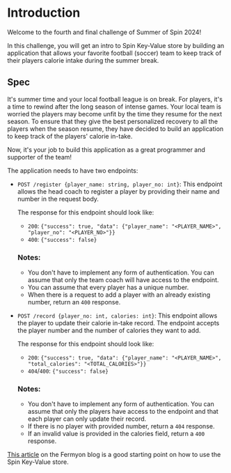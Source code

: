 # Introduction

Welcome to the fourth and final challenge of Summer of Spin 2024!

In this challenge, you will get an intro to Spin Key-Value store by building an application that allows your favorite football (soccer) team to keep track of their players calorie intake during the summer break.

## Spec

It's summer time and your local football league is on break. For players, it's a time to rewind after the long season of intense games. Your local team is worried the players may become unfit by the time they resume for the next season. To ensure that they give the best personalized recovery to all the players when the season resume, they have decided to build an application to keep track of the players' calorie in-take.

Now, it's your job to build this application as a great programmer and supporter of the team!

The application needs to have two endpoints:

- `POST /register {player_name: string, player_no: int}`: This endpoint allows the head coach to register a player by providing their name and number in the request body.

  The response for this endpoint should look like:

  - `200`: `{"success": true, "data": {"player_name": "<PLAYER_NAME>", "player_no": "<PLAYER_NO>"}}`
  - `400`: `{"success": false}`

  ### Notes:

  - You don't have to implement any form of authentication. You can assume that only the team coach will have access to the endpoint.
  - You can assume that every player has a unique number.
  - When there is a request to add a player with an already existing number, return an `400` response.

- `POST /record {player_no: int, calories: int}`: This endpoint allows the player to update their calorie in-take record. The endpoint accepts the player number and the number of calories they want to add.

  The response for this endpoint should look like:

  - `200`: `{"success": true, "data": {"player_name": "<PLAYER_NAME>", "total_calories": "<TOTAL_CALORIES>"}}`
  - `404`/`400`: `{"success": false}`

  ### Notes:

  - You don't have to implement any form of authentication. You can assume that only the players have access to the endpoint and that each player can only update their record.
  - If there is no player with provided number, return a `404` response.
  - If an invalid value is provided in the calories field, return a `400` response.

[This article](https://developer.fermyon.com/spin/v2/key-value-store-tutorial) on the Fermyon blog is a good starting point on how to use the Spin Key-Value store.
